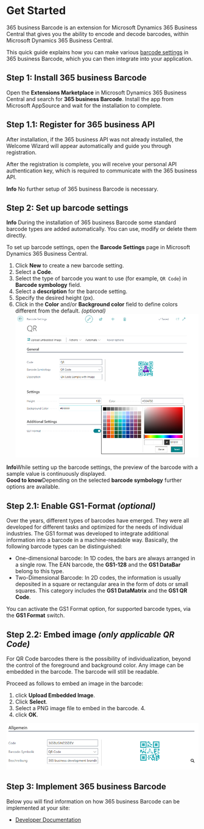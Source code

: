 # Get Started

365 business Barcode is an extension for Microsoft Dynamics 365 Business Central that gives you the ability to encode and decode barcodes, within Microsoft Dynamics 365 Business Central.

This quick guide explains how you can make various [barcode settings](barcode-settings.md) in 365 business Barcode, which you can then integrate into your application.

## Step 1: Install 365 business Barcode

Open the **Extensions Marketplace** in Microsoft Dynamics 365 Business Central and search for **365 business Barcode**. Install the app from Microsoft AppSource and wait for the installation to complete.

## Step 1.1: Register for 365 business API

After installation, if the 365 business API was not already installed, the Welcome Wizard will appear automatically and guide you through registration.

After the registration is complete, you will receive your personal API authentication key, which is required to communicate with the 365 business API.<br>

<div class="alert alert-info">
    <i class="fa-duotone fa-thin fa-lightbulb fa-lg"></i>
    <strong>Info</strong> No further setup of 365 business Barcode is necessary.
</div>

## Step 2: Set up barcode settings

<div class="alert alert-info">
    <i class="fa-duotone fa-thin fa-lightbulb fa-lg"></i>
    <strong>Info</strong> During the installation of 365 business Barcode some standard barcode types are added automatically. You can use, modify or delete them directly.
</div>

To set up barcode settings, open the **Barcode Settings** page in Microsoft Dynamics 365 Business Central.

 1. Click **New** to create a new barcode setting.
 2. Select a **Code**. 
 3. Select the type of barcode you want to use (for example, `QR Code`) in **Barcode symbology** field.
 4. Select a **description** for the barcode setting.
 5. Specify the desired height (px).
 6. Click in the **Color** and/or **Background color** field to define colors different from the default. _(optional)_<br>![Color Picker](/assets/images/365-business-barcode/5c299f7b1b93a3b1b6c71d46c162491a9264e72fb4d66f9e435a182684624243.png)

<div class="alert alert-info">
    <i class="fa-duotone fa-thin fa-lightbulb fa-lg"></i>
    <strong>Info</strong>While setting up the barcode settings, the preview of the barcode with a sample value is continuously displayed.
</div>

<div class="alert alert-notice">
    <i class="fa-light fa-hand-point-up fa-lg"></i>
    <strong>Good to know</strong>Depending on the selected <b>barcode symbology</b> further options are available.
</div>

## Step 2.1: Enable GS1-Format _(optional)_

Over the years, different types of barcodes have emerged. They were all developed for different tasks and optimized for the needs of individual industries. The GS1 format was developed to integrate additional information into a barcode in a machine-readable way.
Basically, the following barcode types can be distinguished:

 - One-dimensional barcode: In 1D codes, the bars are always arranged in a single row. The EAN barcode, the **GS1-128** and the **GS1 DataBar** belong to this type.
 - Two-Dimensional Barcode: In 2D codes, the information is usually deposited in a square or rectangular area in the form of dots or small squares. This category includes the **GS1 DataMatrix** and the **GS1 QR Code**.

You can activate the GS1 Format option, for supported barcode types, via the **GS1 Format** switch.

## Step 2.2: Embed image _(only applicable QR Code)_

For QR Code barcodes there is the possibility of individualization, beyond the control of the foreground and background color. Any image can be embedded in the barcode. The barcode will still be readable.

Proceed as follows to embed an image in the barcode:

 1. click **Upload Embedded Image**.
 2. Click **Select**.
 3. Select a PNG image file to embed in the barcode. 4.
 4. click **OK**.

![QR Code with embedded image](/assets/images/365-business-barcode/953eae17f991ea69d2c1ae2559bfedd8566a13203981bdeed545e2f4a976c2fe.png)  

## Step 3: Implement 365 business Barcode

Below you will find information on how 365 business Barcode can be implemented at your site:

 - [Developer Documentation](../../al-developer/365businessbarcode/readme.md)